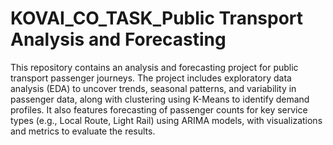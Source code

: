 # KOVAI_CO_TASK_Public Transport Analysis and Forecasting
This repository contains an analysis and forecasting project for public transport passenger journeys. The project includes exploratory data analysis (EDA) to uncover trends, seasonal patterns, and variability in passenger data, along with clustering using K-Means to identify demand profiles. It also features forecasting of passenger counts for key service types (e.g., Local Route, Light Rail) using ARIMA models, with visualizations and metrics to evaluate the results.






